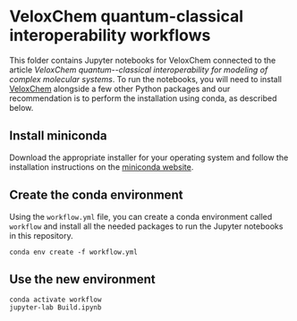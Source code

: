 # VeloxChem quantum-classical interoperability workflows

This folder contains Jupyter notebooks for VeloxChem connected to the article *VeloxChem quantum--classical interoperability for modeling of complex molecular systems*. To run the notebooks, you will need to install [VeloxChem](https://veloxchem.org/docs/intro.html) alongside a few other Python packages and our recommendation is to perform the installation using conda, as described below.

## Install miniconda

Download the appropriate installer for your operating system and follow the installation instructions on the [miniconda website](https://www.anaconda.com/docs/getting-started/miniconda/main).

## Create the conda environment

Using the `workflow.yml` file, you can create a conda environment called `workflow` and install all the needed packages to run the Jupyter notebooks in this repository.

```
conda env create -f workflow.yml
```

## Use the new environment

```
conda activate workflow
jupyter-lab Build.ipynb
```
